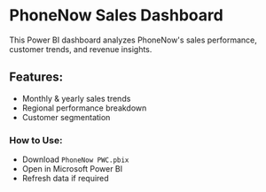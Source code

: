 # PhoneNow Sales Dashboard
This Power BI dashboard analyzes PhoneNow's sales performance, customer trends, and revenue insights.

## Features:
- Monthly & yearly sales trends
- Regional performance breakdown
- Customer segmentation

### How to Use:
- Download `PhoneNow PWC.pbix`
- Open in Microsoft Power BI
- Refresh data if required
